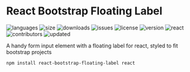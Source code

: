 # React Bootstrap Floating Label

![languages](https://img.shields.io/github/languages/count/brennanwilkes/react-bootstrap-floating-label?style=for-the-badge)
![size](https://img.shields.io/bundlephobia/minzip/react-bootstrap-floating-label?style=for-the-badge)
![downloads](https://img.shields.io/npm/dt/react-bootstrap-floating-label?style=for-the-badge)
![issues](https://img.shields.io/github/issues/brennanwilkes/react-bootstrap-floating-label?style=for-the-badge)
![license](https://img.shields.io/github/license/brennanwilkes/react-bootstrap-floating-label?style=for-the-badge)
![version](https://img.shields.io/npm/v/react-bootstrap-floating-label?style=for-the-badge)
![react](https://img.shields.io/github/package-json/dependency-version/brennanwilkes/react-bootstrap-floating-label/dev/react?color=black&style=for-the-badge)
![contributors](https://img.shields.io/github/contributors-anon/brennanwilkes/react-bootstrap-floating-label?style=for-the-badge)
![updated](https://img.shields.io/github/last-commit/brennanwilkes/react-bootstrap-floating-label?style=for-the-badge)

A handy form input element with a floating label for react, styled to fit bootstrap projects

```sh
npm install react-bootstrap-floating-label react
```
